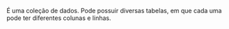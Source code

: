 É uma coleção de dados.
Pode possuir diversas tabelas, em que cada uma pode ter diferentes colunas e linhas.